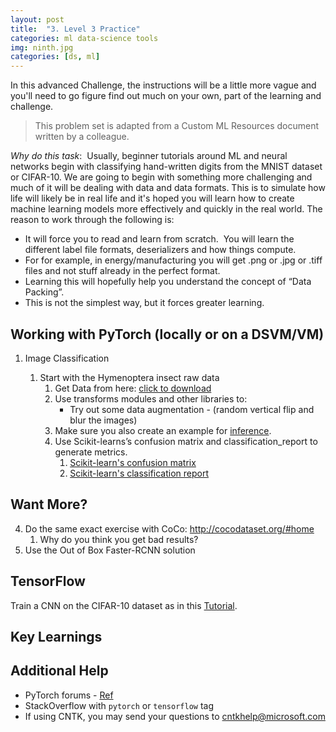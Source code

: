 ```yaml
---
layout: post
title:  "3. Level 3 Practice"
categories: ml data-science tools
img: ninth.jpg
categories: [ds, ml]
---
```


In this advanced Challenge, the instructions will be a little more vague and you'll need to go figure find out much on your own, part of the learning and challenge.

> This problem set is adapted from a Custom ML Resources document written by a colleague.

_Why do this task_:  Usually, beginner tutorials around ML and neural networks begin with classifying hand-written digits from the MNIST dataset or CIFAR-10.  We are going to begin with something more challenging and much of it will be dealing with data and data formats.  This is to simulate how life will likely be in real life and it's hoped you will learn how to create machine learning models more effectively and quickly in the real world. The reason to work through the following is:

  * It will force you to read and learn from scratch.  You will learn the different label file formats, deserializers and how things compute. 
  * For for example, in energy/manufacturing you will get .png or .jpg or .tiff files and not stuff already in the perfect format. 
  * Learning this will hopefully help you understand the concept of “Data Packing”. 
  * This is not the simplest way, but it forces greater learning.

## Working with PyTorch (locally or on a DSVM/VM)

1. Image Classification

    1. Start with the Hymenoptera insect raw data
        1. Get Data from here: [click to download](https://download.pytorch.org/tutorial/hymenoptera_data.zip)
        2. Use transforms modules and other libraries to:
            * Try out some data augmentation - (random vertical flip and blur the images)
        3. Make sure you also create an example for [inference](https://en.wikipedia.org/wiki/Statistical_inference).
        2. Use Scikit-learns’s confusion matrix and classification_report to generate metrics.
            1. [Scikit-learn's confusion matrix](http://scikit-learn.org/stable/modules/generated/sklearn.metrics.confusion_matrix.html)
            2. [Scikit-learn's classification report](http://scikit-learn.org/stable/modules/generated/sklearn.metrics.classification_report.html)

## Want More?

4. Do the same exact exercise with CoCo: http://cocodataset.org/#home
    1. Why do you think you get bad results?
5. Use the Out of Box Faster-RCNN solution

## TensorFlow

Train a CNN on the CIFAR-10 dataset as in this [Tutorial](https://www.tensorflow.org/tutorials/deep_cnn).

## Key Learnings

## Additional Help

* PyTorch forums - [Ref](https://discuss.pytorch.org/)
* StackOverflow with `pytorch` or `tensorflow` tag
* If using CNTK, you may send your questions to cntkhelp@microsoft.com
